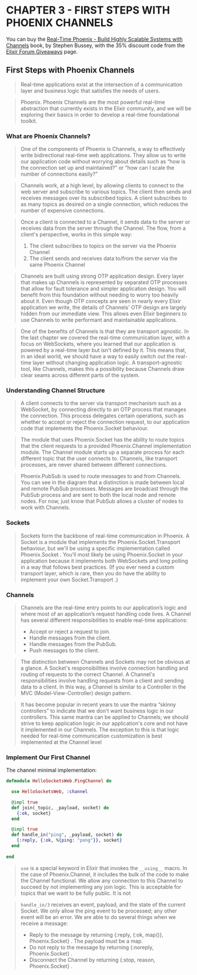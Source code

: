 # CHAPTER 3 - FIRST STEPS WITH PHOENIX CHANNELS

You can buy the [Real-Time Phoenix - Build Highly Scalable Systems with Channels](https://pragprog.com/titles/sbsockets/real-time-phoenix/) book, by Stephen Bussey, with the 35% discount code from the [Elixir Forum Giveaways](https://elixirforum.com/t/elixir-forum-update-2022-the-100-000-issue/45299) page.


## First Steps with Phoenix Channels

> Real-time applications exist at the intersection of a communication layer and business logic that satisfies the needs of users.

> Phoenix. Phoenix Channels are the most powerful real-time abstraction that 
> currently exists in the Elixir community, and we will be exploring their 
> basics in order to develop a real-time foundational toolkit.

### What are Phoenix Channels?

> One of the components of Phoenix is Channels, a way to effectively write
> bidirectional real-time web applications. They allow us to write our 
> application code without worrying about details such as “how is the connection
> set up and maintained?” or “how can I scale the number of connections easily?”

> Channels work, at a high level, by allowing clients to connect to the web
> server and subscribe to various topics. The client then sends and receives
> messages over its subscribed topics. A client subscribes to as many topics
> as desired on a single connection, which reduces the number of expensive
> connections.

> Once a client is connected to a Channel, it sends data to the server or 
> receives data from the server through the Channel. The flow, from a client's 
> perspective, works in this simple way:
> 1. The client subscribes to topics on the server via the Phoenix Channel
> 2. The client sends and receives data to/from the server via the same Phoenix Channel

> Channels are built using strong OTP application design. Every layer that makes
> up Channels is represented by separated OTP processes that allow for fault 
>tolerance and simpler application design. You will benefit from this foundation 
> without needing to worry too heavily about it. Even though OTP concepts are 
> seen in nearly every Elixir application we write, the details of Channels' OTP 
> design are largely hidden from our immediate view. This allows even Elixir 
> beginners to use Channels to write performant and maintainable applications.

> One of the benefits of Channels is that they are transport agnostic. In the
> last chapter we covered the real-time communication layer, with a focus on
> WebSockets, where you learned that our application is powered by a real-time
> layer but isn't defined by it. This means that, in an ideal world, we should
> have a way to easily switch out the real-time layer without changing 
> application logic. A transport-agnostic tool, like Channels, makes this a 
> possibility because Channels draw clear seams across different parts of the 
> system.

### Understanding Channel Structure

> A client connects to the server via transport mechanism such as a WebSocket,
> by connecting directly to an OTP process that manages the connection. This
> process delegates certain operations, such as whether to accept or reject the
> connection request, to our application code that implements the Phoenix.Socket
> behaviour.

> The module that uses Phoenix.Socket has the ability to route topics that the
> client requests to a provided Phoenix.Channel implementation module. The
> Channel module starts up a separate process for each different topic that the
> user connects to. Channels, like transport processes, are never shared between
> different connections.

> Phoenix.PubSub is used to route messages to and from Channels. You can see
> in the diagram that a distinction is made between local and remote PubSub
> processes. Messages are broadcast through the PubSub process and are sent
> to both the local node and remote nodes. For now, just know that PubSub
> allows a cluster of nodes to work with Channels.

### Sockets

> Sockets form the backbone of real-time communication in Phoenix. A Socket
> is a module that implements the Phoenix.Socket.Transport behaviour, but we'll be
> using a specific implementation called Phoenix.Socket . You'll most likely be using
> Phoenix.Socket in your application because it implements both WebSockets and
> long polling in a way that follows best practices. (If you ever need a custom
> transport layer, which is rare, then you do have the ability to implement your
> own Socket.Transport .)

### Channels

> Channels are the real-time entry points to our application’s logic and where
> most of an application’s request handling code lives. A Channel has several
> different responsibilities to enable real-time applications:
> * Accept or reject a request to join.
> * Handle messages from the client.
> * Handle messages from the PubSub.
> * Push messages to the client.

> The distinction between Channels and Sockets may not be obvious at a glance.
> A Socket's responsibilities involve connection handling and routing of requests
> to the correct Channel. A Channel's responsibilities involve handling requests
> from a client and sending data to a client. In this way, a Channel is similar
> to a Controller in the MVC (Model-View-Controller) design pattern.

> It has become popular in recent years to use the mantra “skinny controllers”
> to indicate that we don't want business logic in our controllers. This same
> mantra can be applied to Channels; we should strive to keep application
> logic in our application's core and not have it implemented in our Channels.
> The exception to this is that logic needed for real-time communication 
> customization is best implemented at the Channel level

### Implement Our First Channel

The channel minimal implementation:

```elixir
defmodule HelloSocketsWeb.PingChannel do

  use HelloSocketsWeb, :channel

  @impl true
  def join(_topic, _payload, socket) do
    {:ok, socket}
  end

  @impl true
  def handle_in("ping", _payload, socket) do
    {:reply, {:ok, %{ping: "pong"}}, socket}
  end
  
end
```

> `use` is a special keyword in Elixir that invokes the `__using__` macro. In 
> the case of Phoenix.Channel, it includes the bulk of the code to make the 
> Channel functional.
> We allow any connection to this Channel to succeed by not implementing any
> join logic. This is acceptable for topics that we want to be fully public. 
> It is not


> `handle_in/3` receives an event, payload, and the state of the current Socket. We
> only allow the ping event to be processed; any other event will be an error. We
> are able to do several things when we receive a message:
> * Reply to the message by returning {:reply, {:ok, map()}, Phoenix.Socket} . The
> payload must be a map.
> * Do not reply to the message by returning {:noreply, Phoenix.Socket} .
> * Disconnect the Channel by returning {:stop, reason, Phoenix.Socket} .
